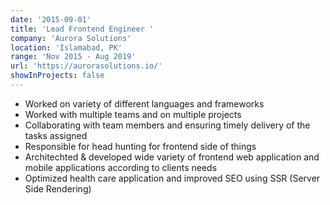 ```yaml
---
date: '2015-09-01'
title: 'Lead Frontend Engineer '
company: 'Aurora Solutions'
location: 'Islamabad, PK'
range: 'Nov 2015 - Aug 2019'
url: 'https://aurorasolutions.io/'
showInProjects: false
---
```


- Worked on variety of different languages and frameworks
- Worked with multiple teams and on multiple projects
- Collaborating with team members and ensuring timely delivery of the tasks assigned
- Responsible for head hunting for frontend side of things
- Architechted & developed wide variety of frontend web application and mobile
applications according to clients needs
- Optimized health care application and improved SEO using SSR (Server Side
Rendering)
